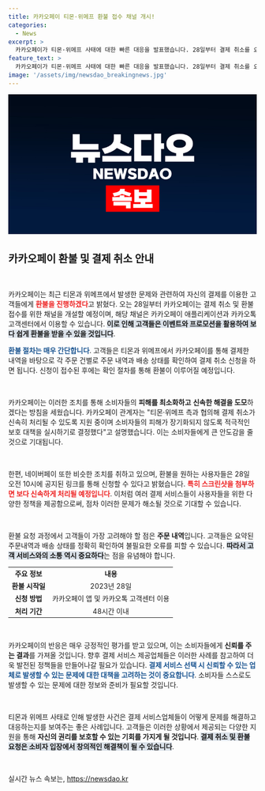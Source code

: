 ```yaml
---
title: 카카오페이 티몬·위메프 환불 접수 채널 개시!
categories:
  - News
excerpt: >
  카카오페이가 티몬·위메프 사태에 대한 빠른 대응을 발표했습니다. 28일부터 결제 취소를 요청할 수 있는 채널이 오픈되며, 피해 고객에 대한 환불 절차가 시작됩니다. 지금 확인하세요!
feature_text: >
  카카오페이가 티몬·위메프 사태에 대한 빠른 대응을 발표했습니다. 28일부터 결제 취소를 요청할 수 있는 채널이 오픈되며, 피해 고객에 대한 환불 절차가 시작됩니다. 지금 확인하세요!
image: '/assets/img/newsdao_breakingnews.jpg'
---
```


<p><img src="/assets/img/newsdao_breakingnews.jpg" alt="bookingtag 속보" /></p>

<h2 data-ke-size="size26">카카오페이 환불 및 결제 취소 안내</h2>

<p data-ke-size="size16">&nbsp;</p>

<p>카카오페이는 최근 티몬과 위메프에서 발생한 문제와 관련하여 자신의 결제를 이용한 고객들에게 <b><span style="color: #ee2323;">환불을 진행하겠다</span></b>고 밝혔다. 오는 28일부터 카카오페이는 결제 취소 및 환불 접수를 위한 채널을 개설할 예정이며, 해당 채널은 카카오페이 애플리케이션과 카카오톡 고객센터에서 이용할 수 있습니다. <b><span style="background-color: #21538527;">이로 인해 고객들은 이벤트와 프로모션을 활용하여 보다 쉽게 환불을 받을 수 있을 것입니다</span></b>.</p>

<p><b><span style="color: #1a5490;">환불 절차는 매우 간단합니다</span></b>. 고객들은 티몬과 위메프에서 카카오페이를 통해 결제한 내역을 바탕으로 각 주문 건별로 주문 내역과 배송 상태를 확인하여 결제 취소 신청을 하면 됩니다. 신청이 접수된 후에는 확인 절차를 통해 환불이 이루어질 예정입니다.</p>

<p data-ke-size="size16">&nbsp;</p>

<p>카카오페이는 이러한 조치를 통해 소비자들의 <b>피해를 최소화하고</b> <b>신속한 해결을 도모</b>하겠다는 방침을 세웠습니다. 카카오페이 관계자는 "티몬·위메프 측과 협의해 결제 취소가 신속히 처리될 수 있도록 지원 중이며 소비자들의 피해가 장기화되지 않도록 적극적인 보호 대책을 실시하기로 결정했다"고 설명했습니다. 이는 소비자들에게 큰 안도감을 줄 것으로 기대됩니다.</p>

<p data-ke-size="size16">&nbsp;</p>

<p>한편, 네이버페이 또한 비슷한 조치를 취하고 있으며, 환불을 원하는 사용자들은 28일 오전 10시에 공지된 링크를 통해 신청할 수 있다고 밝혔습니다. <b><span style="color: #ee2323;">특히 스크린샷을 첨부하면 보다 신속하게 처리될 예정입니다</span></b>. 이처럼 여러 결제 서비스들이 사용자들을 위한 다양한 정책을 제공함으로써, 점차 이러한 문제가 해소될 것으로 기대할 수 있습니다.</p>

<p data-ke-size="size16">&nbsp;</p>

<p>환불 요청 과정에서 고객들이 가장 고려해야 할 점은 <b>주문 내역</b>입니다. 고객들은 요약된 주문내역과 배송 상태를 정확히 확인하여 불필요한 오류를 피할 수 있습니다. <b><span style="background-color: #21538527;">따라서 고객 서비스와의 소통 역시 중요하다</span></b>는 점을 유념해야 합니다.</p>

<table style="width: 100%; border-spacing: 0; border-collapse: collapse;">
    <tr>
        <td style="text-align: center; height: 17px;"><b>주요 정보</b></td>
        <td style="text-align: center; height: 17px;"><b>내용</b></td>
    </tr>
    <tr>
        <td style="text-align: center; height: 17px;"><b>환불 시작일</b></td>
        <td style="text-align: center; height: 17px;">2023년 28일</td>
    </tr>
    <tr>
        <td style="text-align: center; height: 17px;"><b>신청 방법</b></td>
        <td style="text-align: center; height: 17px;">카카오페이 앱 및 카카오톡 고객센터 이용</td>
    </tr>
    <tr>
        <td style="text-align: center; height: 17px;"><b>처리 기간</b></td>
        <td style="text-align: center; height: 17px;">48시간 이내</td>
    </tr>
</table>

<p data-ke-size="size16">&nbsp;</p>

<p>카카오페이의 반응은 매우 긍정적인 평가를 받고 있으며, 이는 소비자들에게 <b>신뢰를 주는 결과</b>를 가져올 것입니다. 향후 결제 서비스 제공업체들은 이러한 사례를 참고하여 더욱 발전된 정책들을 만들어나갈 필요가 있습니다. <b><span style="color: #1a5490;">결제 서비스 선택 시 신뢰할 수 있는 업체로 발생할 수 있는 문제에 대한 대책을 고려하는 것이 중요합니다</span></b>. 소비자들 스스로도 발생할 수 있는 문제에 대한 정보와 준비가 필요할 것입니다. </p>

<p data-ke-size="size16">&nbsp;</p>

<p>티몬과 위메프 사태로 인해 발생한 사건은 결제 서비스업체들이 어떻게 문제를 해결하고 대응하는지를 보여주는 좋은 사례입니다. 고객들은 이러한 상황에서 제공되는 다양한 지원을 통해 <b>자신의 권리를 보호할 수 있는 기회를 가지게 될 것입니다</b>. <b><span style="background-color: #21538527;">결제 취소 및 환불 요청은 소비자 입장에서 창의적인 해결책이 될 수 있습니다</span></b>. </p>

<p data-ke-size="size16">&nbsp;</p>
실시간 뉴스 속보는, <a href="https://newsdao.kr" rel="dofollow">https://newsdao.kr</a>



